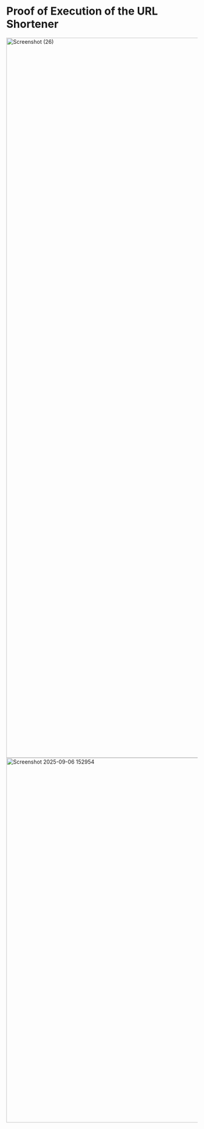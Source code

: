 # Proof of Execution of the URL Shortener

<img width="2258" height="1895" alt="Screenshot (26)" src="https://github.com/user-attachments/assets/195ff00a-f178-4a12-a75b-ecfea736af60" />
<img width="2116" height="960" alt="Screenshot 2025-09-06 152954" src="https://github.com/user-attachments/assets/caff657e-48e3-4414-a61a-49ffcca624c9" />
